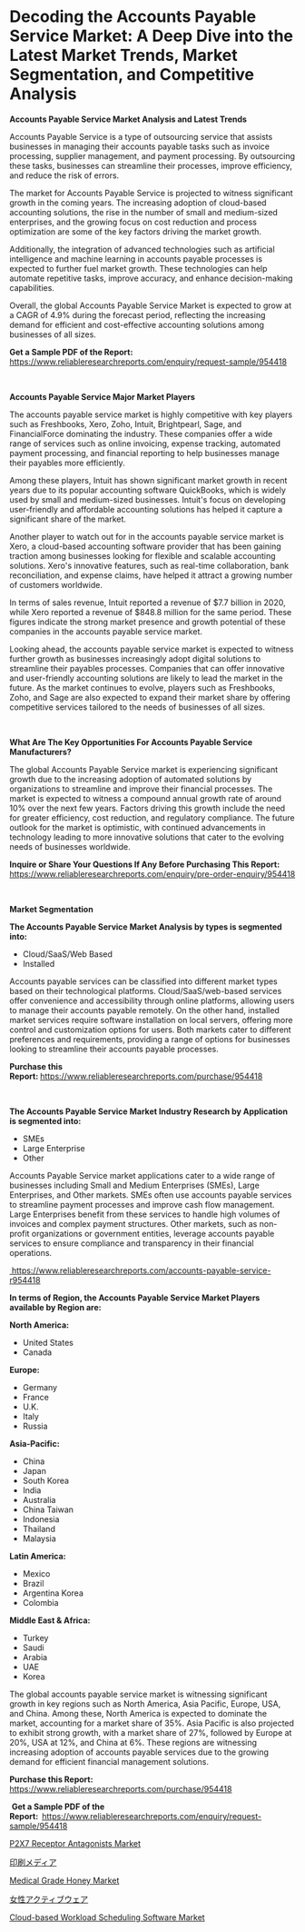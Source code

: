 <p><h1>Decoding the Accounts Payable Service Market: A Deep Dive into the Latest Market Trends, Market Segmentation, and Competitive Analysis</h1></p><p><strong>Accounts Payable Service Market Analysis and Latest Trends</strong></p>
<p><p>Accounts Payable Service is a type of outsourcing service that assists businesses in managing their accounts payable tasks such as invoice processing, supplier management, and payment processing. By outsourcing these tasks, businesses can streamline their processes, improve efficiency, and reduce the risk of errors.</p><p>The market for Accounts Payable Service is projected to witness significant growth in the coming years. The increasing adoption of cloud-based accounting solutions, the rise in the number of small and medium-sized enterprises, and the growing focus on cost reduction and process optimization are some of the key factors driving the market growth.</p><p>Additionally, the integration of advanced technologies such as artificial intelligence and machine learning in accounts payable processes is expected to further fuel market growth. These technologies can help automate repetitive tasks, improve accuracy, and enhance decision-making capabilities.</p><p>Overall, the global Accounts Payable Service Market is expected to grow at a CAGR of 4.9% during the forecast period, reflecting the increasing demand for efficient and cost-effective accounting solutions among businesses of all sizes.</p></p>
<p><strong>Get a Sample PDF of the Report:&nbsp;</strong> <a href="https://www.reliableresearchreports.com/enquiry/request-sample/954418">https://www.reliableresearchreports.com/enquiry/request-sample/954418</a></p>
<p>&nbsp;</p>
<p><strong>Accounts Payable Service Major Market Players</strong></p>
<p><p>The accounts payable service market is highly competitive with key players such as Freshbooks, Xero, Zoho, Intuit, Brightpearl, Sage, and FinancialForce dominating the industry. These companies offer a wide range of services such as online invoicing, expense tracking, automated payment processing, and financial reporting to help businesses manage their payables more efficiently.</p><p>Among these players, Intuit has shown significant market growth in recent years due to its popular accounting software QuickBooks, which is widely used by small and medium-sized businesses. Intuit's focus on developing user-friendly and affordable accounting solutions has helped it capture a significant share of the market.</p><p>Another player to watch out for in the accounts payable service market is Xero, a cloud-based accounting software provider that has been gaining traction among businesses looking for flexible and scalable accounting solutions. Xero's innovative features, such as real-time collaboration, bank reconciliation, and expense claims, have helped it attract a growing number of customers worldwide.</p><p>In terms of sales revenue, Intuit reported a revenue of $7.7 billion in 2020, while Xero reported a revenue of $848.8 million for the same period. These figures indicate the strong market presence and growth potential of these companies in the accounts payable service market.</p><p>Looking ahead, the accounts payable service market is expected to witness further growth as businesses increasingly adopt digital solutions to streamline their payables processes. Companies that can offer innovative and user-friendly accounting solutions are likely to lead the market in the future. As the market continues to evolve, players such as Freshbooks, Zoho, and Sage are also expected to expand their market share by offering competitive services tailored to the needs of businesses of all sizes.</p></p>
<p>&nbsp;</p>
<p><strong>What Are The Key Opportunities For Accounts Payable Service Manufacturers?</strong></p>
<p><p>The global Accounts Payable Service market is experiencing significant growth due to the increasing adoption of automated solutions by organizations to streamline and improve their financial processes. The market is expected to witness a compound annual growth rate of around 10% over the next few years. Factors driving this growth include the need for greater efficiency, cost reduction, and regulatory compliance. The future outlook for the market is optimistic, with continued advancements in technology leading to more innovative solutions that cater to the evolving needs of businesses worldwide.</p></p>
<p><strong>Inquire or Share Your Questions If Any Before Purchasing This Report:</strong> <a href="https://www.reliableresearchreports.com/enquiry/pre-order-enquiry/954418">https://www.reliableresearchreports.com/enquiry/pre-order-enquiry/954418</a></p>
<p>&nbsp;</p>
<p><strong>Market Segmentation</strong></p>
<p><strong>The Accounts Payable Service Market Analysis by types is segmented into:</strong></p>
<p><ul><li>Cloud/SaaS/Web Based</li><li>Installed</li></ul></p>
<p><p>Accounts payable services can be classified into different market types based on their technological platforms. Cloud/SaaS/web-based services offer convenience and accessibility through online platforms, allowing users to manage their accounts payable remotely. On the other hand, installed market services require software installation on local servers, offering more control and customization options for users. Both markets cater to different preferences and requirements, providing a range of options for businesses looking to streamline their accounts payable processes.</p></p>
<p><strong>Purchase this Report:&nbsp;</strong><a href="https://www.reliableresearchreports.com/purchase/954418">https://www.reliableresearchreports.com/purchase/954418</a></p>
<p>&nbsp;</p>
<p><strong>The Accounts Payable Service Market Industry Research by Application is segmented into:</strong></p>
<p><ul><li>SMEs</li><li>Large Enterprise</li><li>Other</li></ul></p>
<p><p>Accounts Payable Service market applications cater to a wide range of businesses including Small and Medium Enterprises (SMEs), Large Enterprises, and Other markets. SMEs often use accounts payable services to streamline payment processes and improve cash flow management. Large Enterprises benefit from these services to handle high volumes of invoices and complex payment structures. Other markets, such as non-profit organizations or government entities, leverage accounts payable services to ensure compliance and transparency in their financial operations.</p></p>
<p><a href="https://www.reliableresearchreports.com/accounts-payable-service-r954418">&nbsp;https://www.reliableresearchreports.com/accounts-payable-service-r954418</a></p>
<p><strong>In terms of Region, the Accounts Payable Service Market Players available by Region are:</strong></p>
<p>
    <p> <strong> North America: </strong>
        <ul>
            <li>United States</li>
            <li>Canada</li>
        </ul>
        </p> 
    <p> <strong> Europe: </strong>
        <ul>
            <li>Germany</li>
            <li>France</li>
            <li>U.K.</li>
            <li>Italy</li>
            <li>Russia</li>
        </ul>
        </p> 
    <p> <strong> Asia-Pacific: </strong>
        <ul>
            <li>China</li>
            <li>Japan</li>
            <li>South Korea</li>
            <li>India</li>
            <li>Australia</li>
            <li>China Taiwan</li>
            <li>Indonesia</li>
            <li>Thailand</li>
            <li>Malaysia</li>
        </ul>
        </p> 
    <p> <strong> Latin America: </strong>
        <ul>
            <li>Mexico</li>
            <li>Brazil</li>
            <li>Argentina Korea</li>
            <li>Colombia</li>
        </ul>
        </p> 
    <p> <strong> Middle East & Africa: </strong>
        <ul>
            <li>Turkey</li>
            <li>Saudi</li>
            <li>Arabia</li>
            <li>UAE</li>
            <li>Korea</li>
        </ul>
    </p>
    </p>
<p><p>The global accounts payable service market is witnessing significant growth in key regions such as North America, Asia Pacific, Europe, USA, and China. Among these, North America is expected to dominate the market, accounting for a market share of 35%. Asia Pacific is also projected to exhibit strong growth, with a market share of 27%, followed by Europe at 20%, USA at 12%, and China at 6%. These regions are witnessing increasing adoption of accounts payable services due to the growing demand for efficient financial management solutions.</p></p>
<p><strong>Purchase this Report: </strong><a href="https://www.reliableresearchreports.com/purchase/954418">https://www.reliableresearchreports.com/purchase/954418</a></p>
<p>&nbsp;<strong>Get a Sample PDF of the Report:&nbsp;&nbsp;</strong><a href="https://www.reliableresearchreports.com/enquiry/request-sample/954418">https://www.reliableresearchreports.com/enquiry/request-sample/954418</a></p>
<p><strong></strong></p>
<p><p><a href="https://www.linkedin.com/pulse/p2x7-receptor-antagonists-market-analysis-sze-forecasted-xor9e">P2X7 Receptor Antagonists Market</a></p><p><a href="https://medium.com/@lauriank/%E5%8D%B0%E5%88%B7%E3%83%A1%E3%83%87%E3%82%A3%E3%82%A2%E5%B8%82%E5%A0%B4-%E5%B8%82%E5%A0%B4%E3%82%B7%E3%82%A7%E3%82%A2-%E5%B8%82%E5%A0%B4%E3%83%88%E3%83%AC%E3%83%B3%E3%83%89-%E5%B0%86%E6%9D%A5%E3%81%AE%E6%88%90%E9%95%B7%E3%81%AE%E8%AA%BF%E6%9F%BB-1d71e24493df">印刷メディア</a></p><p><a href="https://medium.com/@alexander.murray3455/medical-grade-honey-market-furnishes-information-on-market-share-market-trends-and-market-growth-da4dc62deba8">Medical Grade Honey Market</a></p><p><a href="https://medium.com/@dominicalsop1/%E5%A5%B3%E6%80%A7%E3%82%A2%E3%82%AF%E3%83%86%E3%82%A3%E3%83%96%E3%82%A6%E3%82%A7%E3%82%A2%E5%B8%82%E5%A0%B4%E8%AA%BF%E6%9F%BB%E3%83%AC%E3%83%9D%E3%83%BC%E3%83%88-%E3%81%9D%E3%81%AE%E6%AD%B4%E5%8F%B2%E3%81%A8%E4%BA%88%E6%B8%AC-2024%E5%B9%B4%E3%81%8B%E3%82%892031%E5%B9%B4-e75021bf6741">女性アクティブウェア</a></p><p><a href="https://www.linkedin.com/pulse/cloud-based-workload-scheduling-software-market-insight-8jhyc">Cloud-based Workload Scheduling Software Market</a></p></p>